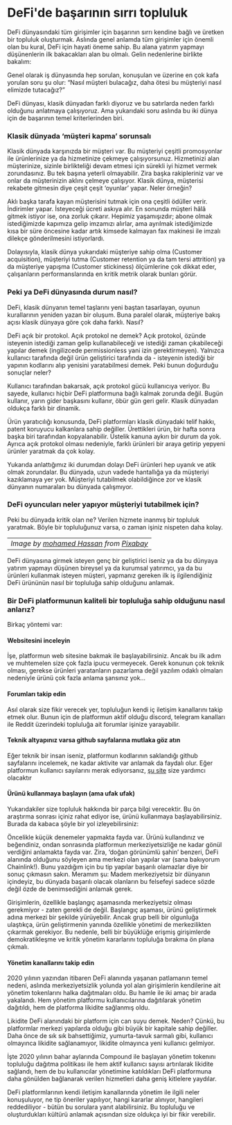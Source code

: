 # DeFi'de başarının sırrı topluluk

DeFi dünyasındaki tüm girişimler için başarının sırrı kendine bağlı ve üretken bir topluluk oluşturmak. Aslında genel anlamda tüm girişimler için önemli olan bu kural, DeFi için hayati öneme sahip. Bu alana yatırım yapmayı düşünenlerin ilk bakacakları alan bu olmalı. Gelin nedenlerine birlikte bakalım:

Genel olarak iş dünyasında hep sorulan, konuşulan ve üzerine en çok kafa yorulan soru şu olur: “Nasıl müşteri bulacağız, daha ötesi bu müşteriyi nasıl elimizde tutacağız?”

DeFi dünyası, klasik dünyadan farklı diyoruz ve bu satırlarda neden farklı olduğunu anlatmaya çalışıyoruz. Ama yukarıdaki soru aslında bu iki dünya için de başarının temel kriterlerinden biri.

### Klasik dünyada ‘müşteri kapma’ sorunsalı

Klasik dünyada karşınızda bir müşteri var. Bu müşteriyi çeşitli promosyonlar ile ürünlerinize ya da hizmetinize çekmeye çalışıyorsunuz. Hizmetinizi alan müşterinize, sizinle birlikteliği devam etmesi için sürekli iyi hizmet vermek zorundasınız. Bu tek başına yeterli olmayabilir. Zira başka rakipleriniz var ve onlar da müşterinizin aklını çelmeye çalışıyor. Klasik dünya, müşterisi rekabete gitmesin diye çeşit çeşit ‘oyunlar’ yapar. Neler örneğin?

Aklı başka tarafa kayan müşterisini tutmak için ona çeşitli ödüller verir. İndirimler yapar. İsteyeceği ücreti askıya alır. En sonunda müşteri hâlâ gitmek istiyor ise, ona zorluk çıkarır. Hepimiz yaşamışızdır; abone olmak istediğimizde kapımıza gelip imzamızı alırlar, ama ayrılmak istediğimizde kısa bir süre öncesine kadar artık kimsede kalmayan fax makinesi ile imzalı dilekçe gönderilmesini istiyorlardı.

Dolayısıyla, klasik dünya yukarıdaki müşteriye sahip olma \(Customer acquisition\), müşteriyi tutma \(Customer retention ya da tam tersi attrition\) ya da müşteriye yapışma \(Customer stickiness\) ölçümlerine çok dikkat eder, çalışanların performanslarında en kritik metrik olarak bunları görür.

### Peki ya DeFi dünyasında durum nasıl?

DeFi, klasik dünyanın temel taşlarını yeni baştan tasarlayan, oyunun kurallarının yeniden yazan bir oluşum. Buna paralel olarak, müşteriye bakış açısı klasik dünyaya göre çok daha farklı. Nasıl?

DeFi açık bir protokol. Açık protokol ne demek? Açık protokol, özünde isteyenin istediği zaman gelip kullanabileceği ve istediği zaman çıkabileceği yapılar demek \(ingilizcede permissionless yani izin gerektirmeyen\). Yalnızca kullanıcı tarafında değil ürün geliştirici tarafında da - isteyenin istediği bir yapının kodlarını alıp yenisini yaratabilmesi demek. Peki bunun doğurduğu sonuçlar neler?

Kullanıcı tarafından bakarsak, açık protokol gücü kullanıcıya veriyor. Bu sayede, kullanıcı hiçbir DeFi platformuna bağlı kalmak zorunda değil. Bugün kullanır, yarın gider başkasını kullanır, öbür gün geri gelir. Klasik dünyadan oldukça farklı bir dinamik.

Ürün yaratıcılığı konusunda, DeFi platformları klasik dünyadaki telif hakkı, patent koruyucu kalkanlara sahip değiller. Ürettikleri ürün, bir hafta sonra başka biri tarafından kopyalanabilir. Üstelik kanuna aykırı bir durum da yok. Ayrıca açık protokol olması nedeniyle, farklı ürünleri bir araya getirip yepyeni ürünler yaratmak da çok kolay.

Yukarıda anlattığımız iki durumdan dolayı DeFi ürünleri hep uyanık ve atik olmak zorundalar. Bu dünyada, uzun vadede hantallığa ya da müşteriyi kazıklamaya yer yok. Müşteriyi tutabilmek olabildiğince zor ve klasik dünyanın numaraları bu dünyada çalışmıyor.

### DeFi oyuncuları neler yapıyor müşteriyi tutabilmek için?

Peki bu dünyada kritik olan ne? Verilen hizmete inanmış bir topluluk yaratmak. Böyle bir topluluğunuz varsa, o zaman işiniz nispeten daha kolay.

|  |
| :--- |
| _Image by_ [_mohamed Hassan_](https://pixabay.com/users/mohamed_hassan-5229782/) _from_ [_Pixabay_](https://pixabay.com/) |

DeFi dünyasına girmek isteyen genç bir geliştirici iseniz ya da bu dünyaya yatırım yapmayı düşünen bireysel ya da kurumsal yatırımcı, ya da bu ürünleri kullanmak isteyen müşteri, yapmanız gereken ilk iş ilgilendiğiniz DeFi ürününün nasıl bir topluluğa sahip olduğunu anlamak.

### Bir DeFi platformunun kaliteli bir topluluğa sahip olduğunu nasıl anlarız?

Birkaç yöntemi var:

#### Websitesini inceleyin

İşe, platformun web sitesine bakmak ile başlayabilirsiniz. Ancak bu ilk adım ve muhtemelen size çok fazla ipucu vermeyecek. Gerek konunun çok teknik olması, gerekse ürünleri yaratanların pazarlama değil yazılım odaklı olmaları nedeniyle ürünü çok fazla anlama şansınız yok…

#### Forumları takip edin

Asıl olarak size fikir verecek yer, topluluğun kendi iç iletişim kanallarını takip etmek olur. Bunun için de platformun aktif olduğu discord, telegram kanalları ile Reddit üzerindeki topluluğa ait forumlar işinize yarayabilir.

#### Teknik altyapınız varsa github sayfalarına mutlaka göz atın

Eğer teknik bir insan iseniz, platformun kodlarının saklandığı github sayfalarını incelemek, ne kadar aktivite var anlamak da faydalı olur. Eğer platformun kullanıcı sayılarını merak ediyorsanız, [şu site](https://www.duneanalytics.com/rchen8/defi-users-over-time) size yardımcı olacaktır

#### Ürünü kullanmaya başlayın \(ama ufak ufak\)

Yukarıdakiler size topluluk hakkında bir parça bilgi verecektir. Bu ön araştırma sonrası içiniz rahat ediyor ise, ürünü kullanmaya başlayabilirsiniz. Burada da kabaca şöyle bir yol izleyebilirsiniz:

Öncelikle küçük denemeler yapmakta fayda var. Ürünü kullandınız ve beğendiniz, ondan sonrasında platformun merkeziyetsizliğe ne kadar gönül verdiğini anlamakta fayda var. Zira, ‘doğan görünümlü şahin’ benzeri, DeFi alanında olduğunu söyleyen ama merkezi olan yapılar var \(sana bakıyorum Chainlink!\). Bunu yazdığım için bu tip yapılar başarılı olamazlar diye bir sonuç çıkmasın sakın. Meramım şu: Madem merkeziyetsiz bir dünyanın içindeyiz, bu dünyada başarılı olacak olanların bu felsefeyi sadece sözde değil özde de benimsediğini anlamak gerek.

Girişimlerin, özellikle başlangıç aşamasında merkeziyetsiz olması gerekmiyor - zaten gerekli de değil. Başlangıç aşaması, ürünü geliştirmek adına merkezi bir şekilde yürüyebilir. Ancak grup belli bir olgunluğa ulaştıkça, ürün geliştirmenin yanında özellikle yönetimi de merkezilikten çıkarmak gerekiyor. Bu nedenle, belli bir büyüklüğe erişmiş girişimlerde demokratikleşme ve kritik yönetim kararlarını topluluğa bırakma ön plana çıkmalı.

#### Yönetim kanallarını takip edin

2020 yılının yazından itibaren DeFi alanında yaşanan patlamanın temel nedeni, aslında merkeziyetsizlik yolunda yol alan girişimlerin kendilerine ait yönetim tokenlarını halka dağıtmaları oldu. Bu hamle ile iki amaç bir arada yakalandı. Hem yönetim platformu kullanıcılarına dağıtılarak yönetim dağıtıldı, hem de platforma likidite sağlanmış oldu.

Likidite DeFi alanındaki bir platform için can suyu demek. Neden? Çünkü, bu platformlar merkezi yapılarda olduğu gibi büyük bir kapitale sahip değiller. Daha önce de sık sık bahsettiğimiz, yumurta-tavuk sarmalı gibi, kullanıcı olmayınca likidite sağlanamıyor, likidite olmayınca yeni kullanıcı gelmiyor.

İşte 2020 yılının bahar aylarında Compound ile başlayan yönetim tokenını topluluğu dağıtma politikası ile hem aktif kullanıcı sayısı artırılarak likidite sağlandı, hem de bu kullanıcılar yönetimine katıldıkları DeFi platformuna daha gönülden bağlanarak verilen hizmetleri daha geniş kitlelere yaydılar.

DeFi platformlarının kendi iletişim kanallarında yönetim ile ilgili neler konuşuluyor, ne tip öneriler yapılıyor, hangi kararlar alınıyor, hangileri reddediliyor - bütün bu sorulara yanıt alabilirsiniz. Bu topluluğu ve oluşturdukları kültürü anlamak açısından size oldukça iyi bir fikir verebilir.

